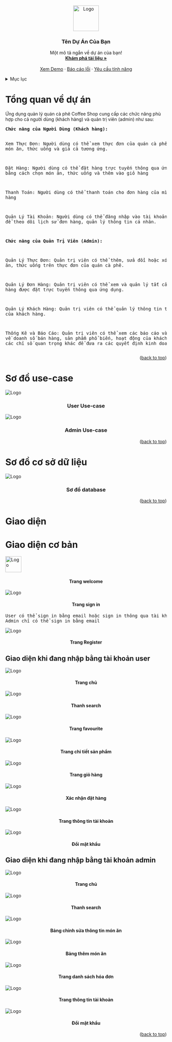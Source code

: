 <a name="readme-top"></a>

<!-- PROJECT LOGO -->
<br />
<div align="center">
  <a href="https://github.com/your_username/repo_name">
    <img src="images/coffee-icon1.png" alt="Logo" width="80" height="80">
  </a>
  <h3 align="center">Tên Dự Án Của Bạn</h3>
  <p align="center">
    Một mô tả ngắn về dự án của bạn!
    <br />
    <a href="https://github.com/your_username/repo_name"><strong>Khám phá tài liệu »</strong></a>
    <br />
    <br />
    <a href="https://github.com/your_username/repo_name">Xem Demo</a>
    ·
    <a href="https://github.com/your_username/repo_name/issues">Báo cáo lỗi</a>
    ·
    <a href="https://github.com/your_username/repo_name/issues">Yêu cầu tính năng</a>
  </p>
</div>
<!-- TABLE OF CONTENTS -->
<details>
  <summary>Mục lục</summary>
  <ol>
    <li>
      <a href="#about-the-project">Tổng quan về dự án</a>
      <ul>
        <li><a href="#problem-statement">Đặt vấn đề</a></li>
        <li><a href="#objectives">Mục tiêu</a></li>
        <li><a href="#significance">Ý nghĩa đề tài</a></li>
      </ul>
    </li>
    <li>
      <a href="#design">Thiết kế</a>
      <ul>
        <li><a href="#use-case-diagram">Sơ đồ use-case</a></li>
        <li><a href="#database-design">Thiết kế cơ sở dữ liệu</a></li>
      </ul>
    </li>
    <li>
      <a href="#interface">Giao diện</a>
    </li>
  </ol>
</details>
<!-- ABOUT THE PROJECT -->
<h1>Tổng quan về dự án</h1>
<p>Ứng dụng quản lý quán cà phê Coffee Shop cung cấp các chức năng phù hợp cho cả người dùng (khách hàng) và quản trị viên (admin) như sau:</p>
<pre>
<b>Chức năng của Người Dùng (Khách hàng):</b>

Xem Thực Đơn:
Người dùng có thể xem thực đơn của quán cà phê với các món ăn, thức uống và giá cả tương ứng.

Đặt Hàng:
Người dùng có thể đặt hàng trực tuyến thông qua ứng dụng bằng cách chọn món ăn, thức uống và thêm vào giỏ hàng

Thanh Toán:
Người dùng có thể thanh toán cho đơn hàng của mình từ giỏ hàng

Quản Lý Tài Khoản:
Người dùng có thể đăng nhập vào tài khoản của mình để theo dõi lịch sử đơn hàng, quản lý thông tin cá nhân.

<b>Chức năng của Quản Trị Viên (Admin):</b>

Quản Lý Thực Đơn:
Quản trị viên có thể thêm, sửa đổi hoặc xóa các món ăn, thức uống trên thực đơn của quán cà phê.

Quản Lý Đơn Hàng:
Quản trị viên có thể xem và quản lý tất cả các đơn hàng được đặt trực tuyến thông qua ứng dụng.

Quản Lý Khách Hàng:
Quản trị viên có thể quản lý thông tin thanh toán của khách hàng.

Thống Kê và Báo Cáo:
Quản trị viên có thể xem các báo cáo và thống kê về doanh số bán hàng, sản phẩm phổ biến, hoạt động của khách hàng, và các chỉ số quan trọng khác 
để đưa ra các quyết định kinh doanh hiệu quả.
</pre>

<p align="right">(<a href="#readme-top">back to top</a>)</p>

<!-- DESIGN -->

<h1>Sơ đồ use-case</h1>

<img src="images/User_CoffeeShop.jpg" alt="Logo">
<h3 align="center">User Use-case</h3>

<img src="images/Admin_CoffeeShop.jpg" alt="Logo">
<h3 align="center">Admin Use-case</h3>

<p align="right">(<a href="#readme-top">back to top</a>)</p>

<h1>Sơ đồ cơ sở dữ liệu</h1>

<img src="images/firestore1.drawio.png" alt="Logo">
<h3 align="center">Sơ đồ database</h3>

<p align="right">(<a href="#readme-top">back to top</a>)</p>

<!-- INTERFACE -->
<h1>Giao diện</h1>

<h1>Giao diện cơ bản</h1>

<img src="images/welcome_page.png" alt="Logo" height = "50">
<h4 align="center">Trang welcome</h4>

<img src="images/sign_in.png" alt="Logo">
<h4 align="center">Trang sign in</h4>

<pre>
User có thể sign in bằng email hoặc sign in thông qua tài khoản Google
Admin chỉ có thể sign in bằng email
</pre>

<img src="images/register.png" alt="Logo">
<h4 align="center">Trang Register</h4>

<h2>Giao diện khi đang nhập bằng tài khoản user</h2>

<img src="images/user_main_page.png" alt="Logo">
<h4 align="center">Trang chủ</h4>

<img src="images/search.png" alt="Logo">
<h4 align="center">Thanh search</h4>

<img src="images/user_fav_page.png" alt="Logo">
<h4 align="center">Trang favourite</h4>

<img src="images/detailed_product.png" alt="Logo">
<h4 align="center">Trang chi tiết sản phẩm</h4>

<img src="images/cart.png" alt="Logo">
<h4 align="center">Trang giỏ hàng</h4>

<img src="images/order_confirm.png" alt="Logo">
<h4 align="center">Xác nhận đặt hàng</h4>

<img src="images/acc_setting.png" alt="Logo">
<h4 align="center">Trang thông tin tài khoản</h4>

<img src="images/change_pass.png" alt="Logo">
<h4 align="center">Đổi mật khẩu</h4>

<h2>Giao diện khi đang nhập bằng tài khoản admin</h2>

<img src="images/admin_main.png" alt="Logo">
<h4 align="center">Trang chủ</h4>

<img src="images/search.png" alt="Logo">
<h4 align="center">Thanh search</h4>

<img src="images/edit_product.png" alt="Logo">
<h4 align="center">Bảng chỉnh sửa thông tin món ăn</h4>

<img src="images/add_product.png" alt="Logo">
<h4 align="center">Bảng thêm món ăn</h4>

<img src="images/admin_bill.png" alt="Logo">
<h4 align="center">Trang danh sách hóa đơn</h4>

<img src="images/acc_setting.png" alt="Logo">
<h4 align="center">Trang thông tin tài khoản</h4>

<img src="images/change_pass.png" alt="Logo">
<h4 align="center">Đổi mật khẩu</h4>

<p align="right">(<a href="#readme-top">back to top</a>)</p>
